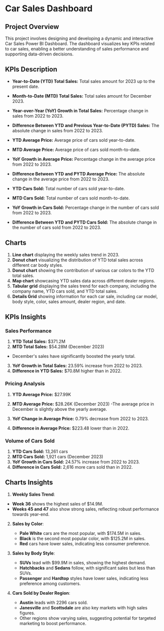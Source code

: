 # Car Sales Dashboard

## Project Overview

This project involves designing and developing a dynamic and interactive Car Sales Power BI Dashboard. The dashboard visualizes key KPIs related to car sales, enabling a better understanding of sales performance and supporting data-driven decisions.

## KPIs Description

- **Year-to-Date (YTD) Total Sales:** Total sales amount for 2023 up to the present date.
- **Month-to-Date (MTD) Total Sales:** Total sales amount for December 2023.
- **Year-over-Year (YoY) Growth in Total Sales:** Percentage change in sales from 2022 to 2023.
- **Difference Between YTD and Previous Year-to-Date (PYTD) Sales:** The absolute change in sales from 2022 to 2023.

- **YTD Average Price:** Average price of cars sold year-to-date.
- **MTD Average Price:** Average price of cars sold month-to-date.
- **YoY Growth in Average Price:** Percentage change in the average price from 2022 to 2023.
- **Difference Between YTD and PYTD Average Price:** The absolute change in the average price from 2022 to 2023.

- **YTD Cars Sold:** Total number of cars sold year-to-date.
- **MTD Cars Sold:** Total number of cars sold month-to-date.
- **YoY Growth in Cars Sold:** Percentage change in the number of cars sold from 2022 to 2023.
- **Difference Between YTD and PYTD Cars Sold:** The absolute change in the number of cars sold from 2022 to 2023.

## Charts

1. **Line chart** displaying the weekly sales trend in 2023.
2. **Donut chart** visualizing the distribution of YTD total sales across different car body styles.
3. **Donut chart** showing the contribution of various car colors to the YTD total sales.
4. **Map chart** showcasing YTD sales data across different dealer regions.
5. **Tabular grid** displaying the sales trend for each company, including the company name, YTD cars sold, and YTD total sales.
6. **Details Grid** showing information for each car sale, including car model, body style, color, sales amount, dealer region, and date.

## KPIs Insights

### Sales Performance

1. **YTD Total Sales:** \$371.2M
2. **MTD Total Sales:** \$54.28M (December 2023)
- December's sales have significantly boosted the yearly total.
3. **YoY Growth in Total Sales:** 23.59% increase from 2022 to 2023.
4. **Difference in YTD Sales:** \$70.8M higher than in 2022.

### Pricing Analysis

1. **YTD Average Price:** \$27.99K
2. **MTD Average Price:** \$28.26K (December 2023)
-The average price in December is slightly above the yearly average.

3. **YoY Change in Average Price:** 0.79% decrease from 2022 to 2023.
4. **Difference in Average Price:** \$223.48 lower than in 2022.

### Volume of Cars Sold

1. **YTD Cars Sold:** 13,261 cars
2. **MTD Cars Sold:** 1,921 cars (December 2023)
3. **YoY Growth in Cars Sold:** 24.57% increase from 2022 to 2023.
4. **Difference in Cars Sold:** 2,616 more cars sold than in 2022.

## Charts Insights

1. **Weekly Sales Trend**:
- **Week 36** shows the highest sales of $14.9M.
- **Weeks 45 and 47** also show strong sales, reflecting robust performance towards year-end.
  

2. **Sales by Color**:
   - **Pale White** cars are the most popular, with $174.5M in sales.
   - **Black** is the second most popular color, with $125.2M in sales.
   - **Red** cars have lower sales, indicating less consumer preference.

3. **Sales by Body Style**:
   - **SUVs** lead with $99.9M in sales, showing the highest demand.
   - **Hatchbacks** and **Sedans** follow, with significant sales but less than SUVs.
   - **Passenger** and **Hardtop** styles have lower sales, indicating less preference among customers.

4. **Cars Sold by Dealer Region**:
   - **Austin** leads with 2296 cars sold.
   - **Janesville** and **Scottsdale** are also key markets with high sales figures.
   - Other regions show varying sales, suggesting potential for targeted marketing to boost performance.
